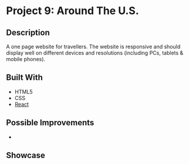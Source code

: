 # Project 9: Around The U.S.

## Description
A one page website for travellers. The website is responsive and should display well on different devices and resolutions (including PCs, tablets & mobile phones).

## Built With
- HTML5
- CSS
- [React](https://reactjs.org/)

## Possible Improvements
-

## Showcase
<!-- <figure>
  <img src="./src/images/screenshots/Screenshot_iPhonePlus.png" alt="Mobile screenshots" width="80%">
  <figcaption>Fig. 1: The website running inside Chrome's device emulator.</figcaption>
</figure>
<p><br></p>
<figure>
  <img src="./src/images/screenshots/Screenshot_PC.png" alt="Laptop screenshot" width="80%">
  <figcaption>Fig. 2: The website running normally inside Chrome.</figcaption>
</figure> -->
